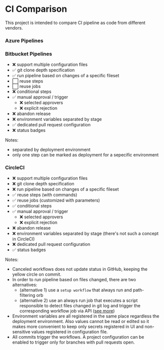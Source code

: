 # CI Comparison

This project is intended to compare CI pipeline as code from different vendors.

### Azure Pipelines

### Bitbucket Pipelines

- ❌ support multiple configuration files
- ✅ git clone depth specification
- ✅ run pipeline based on changes of a specific fileset
- ⬜ reuse steps
- ⬜ reuse jobs
- ❌ conditional steps
- ✅ manual approval / trigger
    - ❌ selected approvers
    - ❌ explicit rejection
- ❌ abandon release
- ❌ environment variables separated by stage
- ✅ dedicated pull request configuration
- ❌ status badges

Notes:
- separated by deployment environment
- only one step can be marked as deployment for a sepecific environment

### CircleCI

- ❌ support multiple configuration files
- ❌ git clone depth specification
- ❌ run pipeline based on changes of a specific fileset
- ✅ reuse steps (with commands)
- ✅ reuse jobs (customized with parameters)
- ✅ conditional steps
- ✅ manual approval / trigger
    - ❌ selected approvers
    - ❌ explicit rejection
- ❌ abandon release
- ❌ environment variables separated by stage (there's not such a concept in CircleCI)
- ❌ dedicated pull request configuration
- ✅ status badges

Notes:
- Canceled workflows does not update status in GitHub, keeping the yellow circle on commit.
- In order to run pipeline based on files changed, there are two alternatives:
    - (alternative 1) use a `setup workflow` that always run and path-filtering orb
    - (alternative 2) use an always run job that executes a script responsible to detect files changed in git log and trigger the corresponding workflow job via API ([see more](https://medium.com/labs42/monorepo-with-circleci-conditional-workflows-69e65d3f1bd0))
- Environment variables are all registered in the same place regardless the deployment environment. Also values cannot be read or edited so it makes more convenient to keep only secrets registered in UI and non-sensitive values registered in configuration file.
- All commits trigger the workflows. A project configuration can be enabled to trigger only for branches with pull requests open.